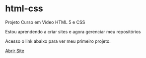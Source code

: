 # html-css
 Projeto Curso em Video HTML 5 e CSS

<p>Estou aprendendo a criar sites e agora gerenciar meu repositórios</p>

<p>Acesso o link abaixo para ver meu primeiro projeto.</p>

<a href="https://mateus-san.github.io/html-css/Modulo%202/Fontsboxlevels009%20Desafio/index.html">Abrir Site </a>